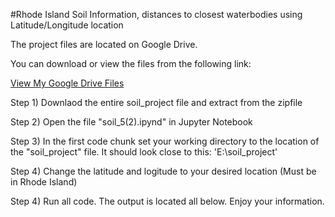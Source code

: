 #Rhode Island Soil Information, distances to closest waterbodies using Latitude/Longitude location

The project files are located on Google Drive.

You can download or view the files from the following link:

<a href="https://drive.google.com/file/d/1ZQdJE89PXYdf90tMBnWSMz58byPj20CU/view?usp=sharing" target="_blank">View My Google Drive Files</a>

Step 1) Downlaod the entire soil_project file and extract from the zipfile

Step 2) Open the file "soil_5(2).ipynd" in Jupyter Notebook

Step 3) In the first code chunk set your working directory to the location of the "soil_project" file. It should look close to this: 'E:\\soil_project'

Step 4) Change the latitude and logitude to your desired location (Must be in Rhode Island)

Step 4) Run all code. The output is located all below. Enjoy your information.


